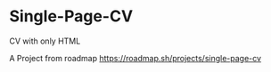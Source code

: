# Single-Page-CV
 CV with only HTML

A Project from roadmap
https://roadmap.sh/projects/single-page-cv
